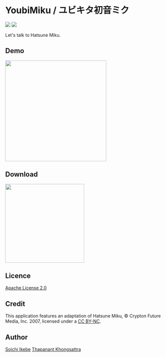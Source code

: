 YoubiMiku / ユビキタ初音ミク
====

![](https://github.com/Aqua-ix/YoubiMiku/workflows/Android%20CI/badge.svg)
![](https://img.shields.io/github/license/Aqua-ix/YoubiMiku)

Let's talk to Hatsune Miku.

## Demo

<img src="v2.0_demo.gif" width="320px">

## Download

<a href="https://play.google.com/store/apps/details?id=comviewaquahp.google.sites.youbimiku&hl=ja">
  <img src="https://play.google.com/intl/ja/badges/static/images/badges/en_badge_web_generic.png" width="250px">
</a>

## Licence

[Apache License 2.0](https://github.com/Aqua-ix/YoubiMiku/blob/master/LICENSE)

## Credit

This application features an adaptation of Hatsune Miku, © Crypton Future Media, Inc. 2007, licensed under a [CC BY-NC](http://creativecommons.org/licenses/by-nc/3.0/).

## Author

[Soichi Ikebe](https://github.com/Aqua-ix)
[Thapanant Khongsattra](https://github.com/DokkDokki)
